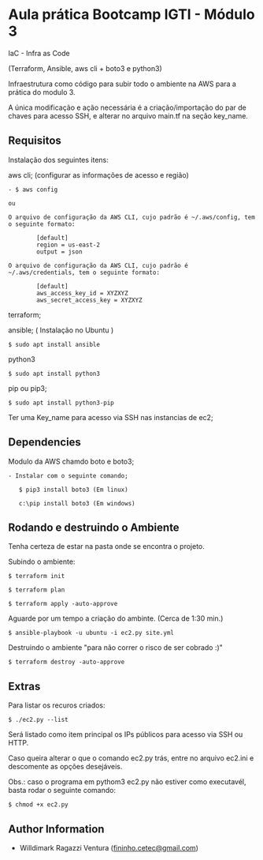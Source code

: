 Aula prática Bootcamp IGTI - Módulo 3
======================================

IaC - Infra as Code

(Terraform, Ansible, aws cli + boto3 e python3)

 Infraestrutura como código para subir todo o ambiente na AWS para a prática do modulo 3.

 A única modificação e ação necessária é a criação/importação do par de chaves para acesso SSH, e alterar no arquivo main.tf na seção key_name.


Requisitos
------------

Instalação dos seguintes itens:

aws cli; (configurar as informações de acesso e região)

    - $ aws config

    ou

    O arquivo de configuração da AWS CLI, cujo padrão é ~/.aws/config, tem o seguinte formato:

            [default]
            region = us-east-2
            output = json

    O arquivo de configuração da AWS CLI, cujo padrão é ~/.aws/credentials, tem o seguinte formato:

            [default]
            aws_access_key_id = XYZXYZ
            aws_secret_access_key = XYZXYZ

terraform;

ansible; ( Instalação no Ubuntu ) 

    $ sudo apt install ansible

python3

    $ sudo apt install python3

pip ou pip3;

    $ sudo apt install python3-pip

Ter uma Key_name para acesso via SSH nas instancias de ec2;

Dependencies
------------

Modulo da AWS chamdo boto e boto3;

    - Instalar com o seguinte comando;

       $ pip3 install boto3 (Em linux)

       c:\pip install boto3 (Em windows)


Rodando e destruindo o Ambiente
--------------------------------

Tenha certeza de estar na pasta onde se encontra o projeto. 

Subindo o ambiente:

    $ terraform init

    $ terraform plan
 
    $ terraform apply -auto-approve

Aguarde por um tempo a criação do ambinte. (Cerca de 1:30 min.)
 
    $ ansible-playbook -u ubuntu -i ec2.py site.yml


Destruindo o ambiente "para não correr o risco de ser cobrado :)" 

    $ terraform destroy -auto-approve


Extras
--------

Para listar os recuros criados:

    $ ./ec2.py --list

Será listado como item principal os IPs públicos para acesso via SSH ou HTTP.

Caso queira alterar o que o comando ec2.py trás, entre no arquivo ec2.ini e descomente as opções desejáveis.

Obs.: caso o programa em pythom3 ec2.py não estiver como executavél, basta rodar o seguinte comando:

    $ chmod +x ec2.py

Author Information
------------------

- Willdimark Ragazzi Ventura (<fininho.cetec@gmail.com>)
